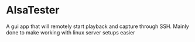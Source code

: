 # AlsaTester
A gui app that will remotely start playback and capture through SSH. Mainly done to make working with linux server setups easier
